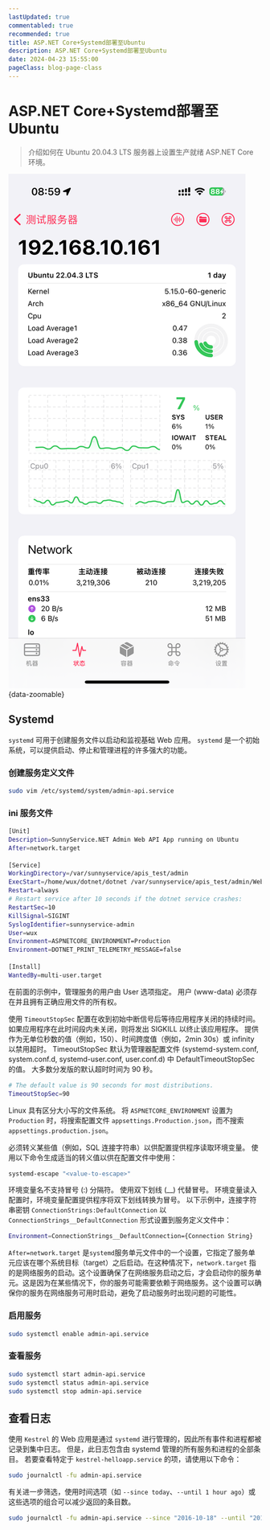 ```yaml
---
lastUpdated: true
commentabled: true
recommended: true
title: ASP.NET Core+Systemd部署至Ubuntu
description: ASP.NET Core+Systemd部署至Ubuntu
date: 2024-04-23 15:55:00
pageClass: blog-page-class
---
```


# ASP.NET Core+Systemd部署至Ubuntu #

> 介绍如何在 Ubuntu 20.04.3 LTS 服务器上设置生产就绪 ASP.NET Core 环境。

![服务器预览图](/public/images/cmono-IMG_0876.png){data-zoomable}

## Systemd ##

`systemd` 可用于创建服务文件以启动和监视基础 Web 应用。 `systemd` 是一个初始系统，可以提供启动、停止和管理进程的许多强大的功能。

### 创建服务定义文件 ###

```bash
sudo vim /etc/systemd/system/admin-api.service
```

### ini 服务文件 ###

```bash
[Unit]
Description=SunnyService.NET Admin Web API App running on Ubuntu
After=network.target

[Service]
WorkingDirectory=/var/sunnyservice/apis_test/admin
ExecStart=/home/wux/dotnet/dotnet /var/sunnyservice/apis_test/admin/WebAPI.dll
Restart=always
# Restart service after 10 seconds if the dotnet service crashes:
RestartSec=10
KillSignal=SIGINT
SyslogIdentifier=sunnyservice-admin
User=wux
Environment=ASPNETCORE_ENVIRONMENT=Production
Environment=DOTNET_PRINT_TELEMETRY_MESSAGE=false

[Install]
WantedBy=multi-user.target
```

在前面的示例中，管理服务的用户由 User 选项指定。 用户 (www-data) 必须存在并且拥有正确应用文件的所有权。

使用 `TimeoutStopSec` 配置在收到初始中断信号后等待应用程序关闭的持续时间。 如果应用程序在此时间段内未关闭，则将发出 SIGKILL 以终止该应用程序。 提供作为无单位秒数的值（例如，150）、时间跨度值（例如，2min 30s）或 infinity 以禁用超时。 TimeoutStopSec 默认为管理器配置文件 (systemd-system.conf, system.conf.d, systemd-user.conf, user.conf.d) 中 DefaultTimeoutStopSec 的值。 大多数分发版的默认超时时间为 90 秒。

```bash
# The default value is 90 seconds for most distributions.
TimeoutStopSec=90
```

Linux 具有区分大小写的文件系统。 将 `ASPNETCORE_ENVIRONMENT` 设置为 `Production` 时，将搜索配置文件 `appsettings.Production.json`，而不搜索 `appsettings.production.json`。

必须转义某些值（例如，SQL 连接字符串）以供配置提供程序读取环境变量。 使用以下命令生成适当的转义值以供在配置文件中使用：

```bash
systemd-escape "<value-to-escape>"
```

环境变量名不支持冒号 (:) 分隔符。 使用双下划线 (__) 代替冒号。 环境变量读入配置时，环境变量配置提供程序将双下划线转换为冒号。 以下示例中，连接字符串密钥 `ConnectionStrings:DefaultConnection` 以 `ConnectionStrings__DefaultConnection` 形式设置到服务定义文件中：

```bash
Environment=ConnectionStrings__DefaultConnection={Connection String}
```

`After=network.target` 是`systemd`服务单元文件中的一个设置，它指定了服务单元应该在哪个系统目标（target）之后启动。在这种情况下，`network.target` 指的是网络服务的启动。这个设置确保了在网络服务启动之后，才会启动你的服务单元。这是因为在某些情况下，你的服务可能需要依赖于网络服务。这个设置可以确保你的服务在网络服务可用时启动，避免了启动服务时出现问题的可能性。

### 启用服务 ###

```bash
sudo systemctl enable admin-api.service
```

### 查看服务 ###

```bash
sudo systemctl start admin-api.service
sudo systemctl status admin-api.service
sudo systemctl stop admin-api.service
```

## 查看日志 ##

使用 `Kestrel` 的 Web 应用是通过 `systemd` 进行管理的，因此所有事件和进程都被记录到集中日志。 但是，此日志包含由 systemd 管理的所有服务和进程的全部条目。 若要查看特定于 `kestrel-helloapp.service` 的项，请使用以下命令：

```bash
sudo journalctl -fu admin-api.service
```

有关进一步筛选，使用时间选项（如 `--since today`、`--until 1 hour ago`）或这些选项的组合可以减少返回的条目数。

```bash
sudo journalctl -fu admin-api.service --since "2016-10-18" --until "2016-10-18 04:00"
```

